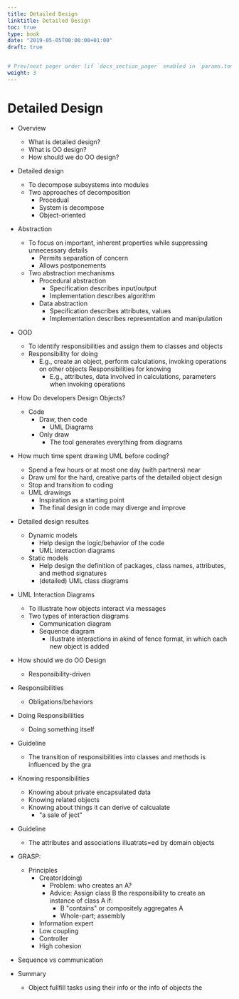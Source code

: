 ```yaml
---
title: Detailed Design
linktitle: Detailed Design
toc: true
type: book
date: "2019-05-05T00:00:00+01:00"
draft: true


# Prev/next pager order (if `docs_section_pager` enabled in `params.toml`)
weight: 3
---
```


# Detailed Design

- Overview
  - What is detailed design?
  - What is OO design?
  - How should we do OO design?

- Detailed design
  - To decompose subsystems into modules
  - Two approaches of decomposition 
    - Procedual
    - System is decompose
    - Object-oriented
		
- Abstraction
  - To focus on important, inherent properties while suppressing unnecessary details
    - Permits separation of concern
    - Allows postponements
  - Two abstraction mechanisms
    - Procedural abstraction
      - Specification describes input/output
      - Implementation describes algorithm
    - Data abstraction
      - Specification describes attributes, values
      - Implementation describes representation and
manipulation

- OOD
  - To identify responsibilities and assign them to classes and objects
  - Responsibility for doing
    - E.g., create an object, perform calculations, invoking operations on other objects
  Responsibilities for knowing 
		- E.g., attributes, data involved in calculations, parameters when invoking operations
- How Do developers Design Objects?
	- Code
		- Draw, then code
			- UML Diagrams
		- Only draw
			- The tool generates everything from diagrams

- How much time spent drawing UML before coding?
	- Spend a few hours or at most one day (with partners) near 
	- Draw uml for the hard, creative parts of the detailed object design
	- Stop and transition to coding
	- UML drawings
		- Inspiration as a starting point
		- The final design in code may diverge and improve
			
- Detailed design resultes
	- Dynamic models
		- Help design the logic/behavior of the code
		- UML interaction diagrams
	- Static models
		- Help design the definition of packages, class names, attributes, and method signatures
		- (detailed) UML class diagrams
			
- UML Interaction Diagrams
	- To illustrate how objects interact via messages
	- Two types of interaction diagrams
		- Communication diagram 
		- Sequence diagram
			- Illustrate interactions in akind of fence format, in which each new object is added 
				
- How should we do OO Design
	- Responsibility-driven
		
- Responsibilities
	- Obligations/behaviors
		
- Doing Responsibiliities
	- Doing something itself
		
- Guideline
	- The transition of responsibilities into classes and methods is influenced by the gra
		
- Knowing responsibilities
	- Knowing about private encapsulated data
	- Knowing related objects
	- Knowing about things it can derive of calcualate
	  - "a sale of ject"
			
- Guideline
	- The attributes and associations illuatrats=ed by domain objects
	
- GRASP:
	- Principles
		- Creator(doing)
			- Problem: who creates an A?
			- Advice: Assign class B the responsibility to create an instance of class A if:
				- B "contains" or compositely aggregates A
				- Whole-part; assembly
		- Information expert
		- Low coupling
		- Controller
		- High cohesion
		
- Sequence vs communication
- Summary
	- Object fullfill tasks using their info or the info of objects the 
